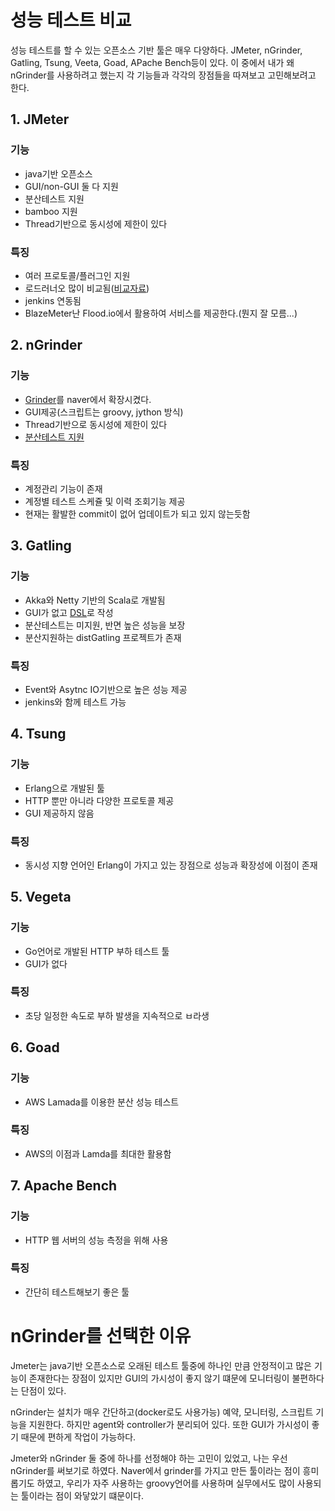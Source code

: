 # 성능 테스트 비교

성능 테스트를 할 수 있는 오픈소스 기반 툴은 매우 다양하다.
JMeter, nGrinder, Gatling, Tsung, Veeta, Goad, APache Bench등이 있다.
이 중에서 내가 왜 nGrinder를 사용하려고 했는지 각 기능들과 각각의 장점들을 따져보고 고민해보려고 한다.

## 1. JMeter

### 기능
- java기반 오픈소스
- GUI/non-GUI 둘 다 지원
- 분산테스트 지원
- bamboo 지원
- Thread기반으로 동시성에 제한이 있다

### 특징
- 여러 프로토콜/플러그인 지원
- 로드러너오 많이 비교됨([비교자료](https://comparisons.financesonline.com/apache-jmeter-vs-hp-loadrunner))
- jenkins 연동됨
- BlazeMeter난 Flood.io에서 활용하여 서비스를 제공한다.(뭔지 잘 모름...)

## 2. nGrinder

### 기능

- [Grinder](https://grinder.sourceforge.net/)를 naver에서 확장시켰다.
- GUI제공(스크립트는 groovy, jython 방식)
- Thread기반으로 동시성에 제한이 있다
- [분산테스트 지원](https://github.com/naver/ngrinder/wiki/Architecture)

### 특징

- 계정관리 기능이 존재
- 계정별 테스트 스케쥴 및 이력 조회기능 제공
- 현재는 활발한 commit이 없어 업데이트가 되고 있지 않는듯함

## 3. Gatling

### 기능 

- Akka와 Netty 기반의 Scala로 개발됨
- GUI가 없고 [DSL](https://en.wikipedia.org/wiki/Domain-specific_language)로 작성
- 분산테스트는 미지원, 반면 높은 성능을 보장
- 분산지원하는 distGatling 프로젝트가 존재

### 특징

- Event와 Asytnc IO기반으로 높은 성능 제공
- jenkins와 함께 테스트 가능

## 4. Tsung

### 기능

- Erlang으로 개발된 툴
- HTTP 뿐만 아니라 다양한 프로토콜 제공
- GUI 제공하지 않음

### 특징

- 동시성 지향 언어인 Erlang이 가지고 있는 장점으로 성능과 확장성에 이점이 존재

## 5. Vegeta


### 기능 

- Go언어로 개발된 HTTP 부하 테스트 툴
- GUI가 없다

### 특징

- 초당 일정한 속도로 부하 발생을 지속적으로 ㅂ라생


## 6. Goad

### 기능
- AWS Lamada를 이용한 분산 성능 테스트

### 특징
- AWS의 이점과 Lamda를 최대한 활용함

## 7. Apache Bench

### 기능
- HTTP 웹 서버의 성능 측정을 위해 사용

### 특징
- 간단히 테스트해보기 좋은 툴


# nGrinder를 선택한 이유

Jmeter는 java기반 오픈소스로 오래된 테스트 툴중에 하나인 만큼 안정적이고 많은 기능이 존재한다는 장점이 있지만
GUI의 가시성이 좋지 않기 떄문에 모니터링이 불편하다는 단점이 있다.

nGrinder는 설치가 매우 간단하고(docker로도 사용가능) 예약, 모니터링, 스크립트 기능을 지원한다.
하지만 agent와 controller가 분리되어 있다.
또한 GUI가 가시성이 좋기 때문에 편하게 작업이 가능하다.

Jmeter와 nGrinder 둘 중에 하나를 선정해야 하는 고민이 있었고, 나는 우선 nGrinder를 써보기로 하였다. Naver에서 grinder를 가지고 만든 툴이라는 점이
흥미롭기도 하였고, 우리가 자주 사용하는 groovy언어를 사용하며 실무에서도 많이 사용되는 툴이라는 점이 와닿았기 떄문이다.